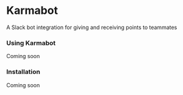 # Karmabot
A Slack bot integration for giving and receiving points to teammates

### Using Karmabot
Coming soon

### Installation
Coming soon
